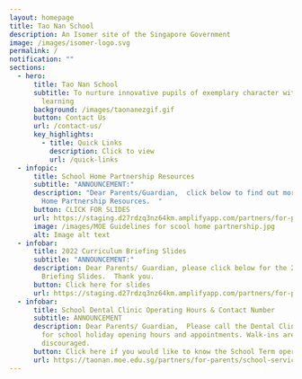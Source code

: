 ```yaml
---
layout: homepage
title: Tao Nan School
description: An Isomer site of the Singapore Government
image: /images/isomer-logo.svg
permalink: /
notification: ""
sections:
  - hero:
      title: Tao Nan School
      subtitle: To nurture innovative pupils of exemplary character with a love for
        learning
      background: /images/taonanezgif.gif
      button: Contact Us
      url: /contact-us/
      key_highlights:
        - title: Quick Links
          description: Click to view
          url: /quick-links
  - infopic:
      title: School Home Partnership Resources
      subtitle: "ANNOUNCEMENT:"
      description: "Dear Parents/Guardian,  click below to find out more on the School
        Home Partnership Resources.  "
      button: CLICK FOR SLIDES
      url: https://staging.d27rdzq3nz64km.amplifyapp.com/partners/for-parents/school-home-partnership/
      image: /images/MOE Guidelines for scool home partnership.jpg
      alt: Image alt text
  - infobar:
      title: 2022 Curriculum Briefing Slides
      subtitle: "ANNOUNCEMENT:"
      description: Dear Parents/ Guardian, please click below for the 2022 Curriculum
        Briefing Slides.  Thank you.
      button: Click here for slides
      url: https://staging.d27rdzq3nz64km.amplifyapp.com/partners/for-parents/curriculum-matters/
  - infobar:
      title: School Dental Clinic Operating Hours & Contact Number
      subtitle: ANNOUNCEMENT
      description: Dear Parents/ Guardian,  Please call the Dental Clinic @ 9113 0363
        for school holiday opening hours and appointments. Walk-ins are
        discouraged.
      button: Click here if you would like to know the School Term operating hours
      url: https://taonan.moe.edu.sg/partners/for-parents/school-service-providers
---
```

